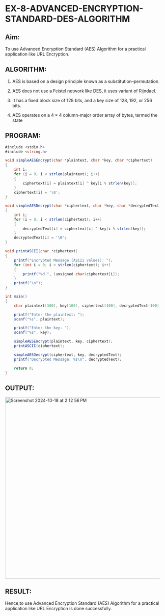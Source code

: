# EX-8-ADVANCED-ENCRYPTION-STANDARD-DES-ALGORITHM

## Aim:

  To use Advanced Encryption Standard (AES) Algorithm for a practical application like URL Encryption.

## ALGORITHM: 

  1. AES is based on a design principle known as a substitution–permutation.
    
  2. AES does not use a Feistel network like DES, it uses variant of Rijndael.
   
  3. It has a fixed block size of 128 bits, and a key size of 128, 192, or 256 bits.
   
  4. AES operates on a 4 × 4 column-major order array of bytes, termed the state

## PROGRAM: 

```c#
#include <stdio.h>
#include <string.h>

void simpleAESEncrypt(char *plaintext, char *key, char *ciphertext)
{
    int i;
    for (i = 0; i < strlen(plaintext); i++) 
    {
        ciphertext[i] = plaintext[i] ^ key[i % strlen(key)]; 
    }
    ciphertext[i] = '\0'; 
}

void simpleAESDecrypt(char *ciphertext, char *key, char *decryptedText)
{
    int i;
    for (i = 0; i < strlen(ciphertext); i++) 
    {
        decryptedText[i] = ciphertext[i] ^ key[i % strlen(key)]; 
    }
    decryptedText[i] = '\0'; 
}

void printASCII(char *ciphertext) 
{
    printf("Encrypted Message (ASCII values): ");
    for (int i = 0; i < strlen(ciphertext); i++) 
    {
        printf("%d ", (unsigned char)ciphertext[i]); 
    }
    printf("\n");
}

int main() 
{
    char plaintext[100], key[100], ciphertext[100], decryptedText[100];

    printf("Enter the plaintext: ");
    scanf("%s", plaintext);

    printf("Enter the key: ");
    scanf("%s", key);

    simpleAESEncrypt(plaintext, key, ciphertext);
    printASCII(ciphertext);  

    simpleAESDecrypt(ciphertext, key, decryptedText);
    printf("Decrypted Message: %s\n", decryptedText);

    return 0;
}
```
## OUTPUT:

<img width="591" alt="Screenshot 2024-10-18 at 2 12 56 PM" src="https://github.com/user-attachments/assets/579b35ec-295e-48c8-a8ac-7f19cb2481f6">

## RESULT: 

Hence,to use Advanced Encryption Standard (AES) Algorithm for a practical application like URL Encryption is done successfully.
